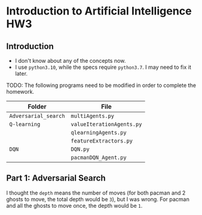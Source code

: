# Introduction to Artificial Intelligence HW3

## Introduction

- I don't know about any of the concepts now.
- I use `python3.10`, while the specs require `python3.7`. I may need to fix it later.

TODO: The following programs need to be modified in order to complete the homework.

| Folder               | File                      |
| -------------------- | ------------------------- |
| `Adversarial_search` | `multiAgents.py`          |
| `Q-learning`         | `valueIterationAgents.py` |
|                      | `qlearningAgents.py`      |
|                      | `featureExtractors.py`    |
| `DQN`                | `DQN.py`                  |
|                      | `pacmanDQN_Agent.py`      |

## Part 1: Adversarial Search

I thought the `depth` means the number of moves (for both pacman and 2 ghosts to move, the total depth would be `3`), but I was wrong. For pacman and all the ghosts to move once, the depth would be `1`.

